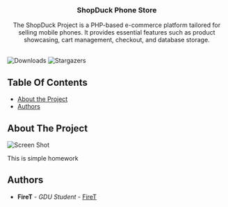 <br/>
<p align="center">
  <h3 align="center">ShopDuck Phone Store </h3>

  <p align="center">
    The ShopDuck Project is a PHP-based e-commerce platform tailored for selling mobile phones. It provides essential features such as product showcasing, cart management, checkout, and database storage.
    <br/>
    <br/>
  </p>
</p>

![Downloads](https://img.shields.io/github/downloads/firetofficial/ReadME-Generator/total) ![Stargazers](https://img.shields.io/github/stars/firetofficial/ReadME-Generator?style=social) 

## Table Of Contents

* [About the Project](#about-the-project)
* [Authors](#authors)

## About The Project

![Screen Shot](https://i.imgur.com/yOt1ink.png)

This is simple homework



## Authors

* **FireT** - *GDU Student* - [FireT](https://github.com/firetofficial) 
